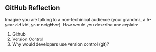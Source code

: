 ## GitHub Reflection

Imagine you are talking to a non-techinical audience (your grandma, a 5-year old kid, your neighbor). How would you describe and explain: 
1. Github
2. Version Control  
3. Why would developers use version control (git)? 


<!-- Add your reflection here. Remove the comment markers -->
